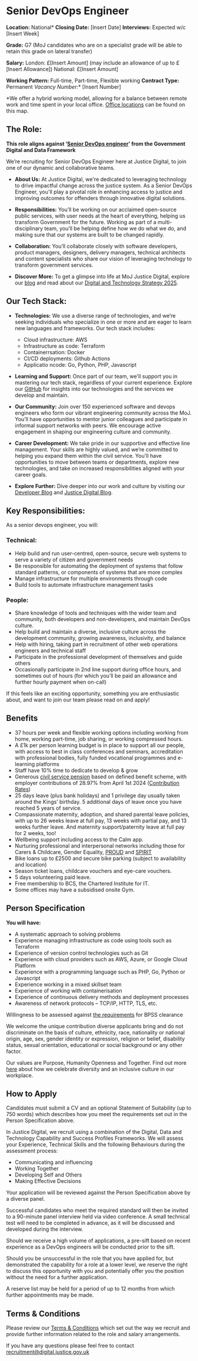 # Senior DevOps Engineer
**Location:** National\*
**Closing Date:** [Insert Date]
**Interviews:** Expected w/c [Insert Week]

**Grade:** G7
(MoJ candidates who are on a specialist grade will be able to retain this grade on lateral transfer)

**Salary:**
London: £[Insert Amount] (may include an allowance of up to £[Insert Allowance])
National: £[Insert Amount]

**Working Pattern:** Full-time, Part-time, Flexible working
**Contract Type:** Permanent
*Vacancy Number:** [Insert Number]

\*We offer a hybrid working model, allowing for a balance between remote work and time spent in your local office. [Office locations](https://example.com/map) can be found on this map.


## The Role:


**This role aligns against ‘[Senior DevOps engineer](https://ddat-capability-framework.service.gov.uk/role/software-developer#senior-devops-engineer)’ from the Government Digital and Data Framework**

We’re recruiting for Senior DevOps Engineer here at Justice Digital, to join one of our dynamic and collaborative teams.

- **About Us:**
  At Justice Digital, we're dedicated to leveraging technology to drive impactful change across the justice system. As a Senior DevOps Engineer, you'll play a pivotal role in enhancing access to justice and improving outcomes for offenders through innovative digital solutions.

- **Responsibilities:**
  You’ll be working on our acclaimed open-source public services, with user needs at the heart of everything, helping us transform Government for the future. Working as part of a multi-disciplinary team, you’ll be helping define how we do what we do, and making sure that our systems are built to be changed rapidly.

- **Collaboration:**
  You’ll collaborate closely with software developers, product managers, designers, delivery managers, technical architects and content specialists who share our vision of leveraging technology to transform government services.

- **Discover More:**
  To get a glimpse into life at MoJ Justice Digital, explore our [blog](https://example.com/blog) and read about our [Digital and Technology Strategy 2025](https://example.com/strategy).

## Our Tech Stack:

- **Technologies:**
  We use a diverse range of technologies, and we’re seeking individuals who specialize in one or more and are eager to learn new languages and frameworks. Our tech stack includes:

  - Cloud infrastructure: AWS
  - Infrastructure as code: Terraform
  - Containerrsation: Docker
  - CI/CD deployments: Github Actions
  - Applicatio ncode: Go, Python, PHP, Javascript


- **Learning and Support:**
  Once part of our team, we'll support you in mastering our tech stack, regardless of your current experience. Explore our [GitHub](https://github.com/ministryofjustice) for insights into our technologies and the services we develop and maintain.

- **Our Community:**
  Join over 150 experienced software and devops engineers who form our vibrant engineering community across the MoJ. You’ll have opportunities to mentor junior colleagues and participate in informal support networks with peers. We encourage active engagement in shaping our engineering culture and community.

- **Career Development:**
  We take pride in our supportive and effective line management. Your skills are highly valued, and we’re committed to helping you expand them within the civil service. You'll have opportunities to move between teams or departments, explore new technologies, and take on increased responsibilities aligned with your career goals.

- **Explore Further:**
  Dive deeper into our work and culture by visiting our [Developer Blog](https://medium.com/just-tech) and [Justice Digital Blog](https://mojdigital.blog.gov.uk/).


## Key Responsibilities:

As a senior devops engineer, you will:

### Technical:
- Help build and run user-centred, open-source, secure web systems to serve a variety of citizen and government needs
- Be responsible for automating the deployment of systems that follow standard patterns, or components of systems that are more complex
- Manage infrastructure for multiple environments through code
- Build tools to automate infrastructure management tasks

### People:
- Share knowledge of tools and techniques with the wider team and community, both developers and non-developers, and maintain DevOps culture.
- Help build and maintain a diverse, inclusive culture across the development community, growing awareness, inclusivity, and balance
- Help with hiring, taking part in recruitment of other web operations engineers and technical staff
- Participate in the professional development of themselves and guide others
- Occasionally participate in 2nd line support during office hours, and sometimes out of hours (for which you’ll be paid an allowance and further hourly payment when on-call)

If this feels like an exciting opportunity, something you are enthusiastic about, and want to join our team please read on and apply!

## Benefits

-   37 hours per week and flexible working options including working from home, working part-time, job sharing, or working compressed hours.
-   A £1k per person learning budget is in place to support all our people, with access to best in class conferences and seminars, accreditation with professional bodies, fully funded vocational programmes and e-learning platforms
-   Staff have 10% time to dedicate to develop & grow
-   Generous [civil service pension](https://www.civilservicepensionscheme.org.uk/members/thinking-of-joining-the-civil-service/) based on defined benefit scheme, with employer contributions of 28.97% from April 1st 2024 ([Contribution Rates](https://www.civilservicepensionscheme.org.uk/your-pension/managing-your-pension/contribution-rates/))
-   25 days leave (plus bank holidays) and 1 privilege day usually taken around the Kings’ birthday. 5 additional days of leave once you have reached 5 years of service.
-   Compassionate maternity, adoption, and shared parental leave policies, with up to 26 weeks leave at full pay, 13 weeks with partial pay, and 13 weeks further leave. And maternity support/paternity leave at full pay for 2 weeks, too!
-   Wellbeing support including access to the Calm app.
-   Nurturing professional and interpersonal networks including those for Carers & Childcare, Gender Equality, [PROUD](https://mojdigital.blog.gov.uk/2019/09/25/why-diversity-and-inclusion-is-important-to-me/) and [SPIRIT](https://twitter.com/moj_spirit?lang=en)
-   Bike loans up to £2500 and secure bike parking (subject to availability and location)
-   Season ticket loans, childcare vouchers and eye-care vouchers.
-   5 days volunteering paid leave.
-   Free membership to BCS, the Chartered Institute for IT.
-   Some offices may have a subsidised onsite Gym.

## Person Specification

**You will have:**
- A systematic approach to solving problems
- Experience managing infrastructure as code using tools such as Terraform
- Experience of version control technologies such as Git
- Experience with cloud providers such as AWS, Azure, or Google Cloud Platform
- Experience with a programming language such as PHP, Go, Python or Javascript
- Experience working in a mixed skillset team
- Experience of working with containerisation
- Experience of continuous delivery methods and deployment processes
- Awareness of network protocols – TCP/IP, HTTP, TLS, etc.

Willingness to be assessed against [the requirements](https://www.gov.uk/government/publications/united-kingdom-security-vetting-clearance-levels/national-security-vetting-clearance-levels) for BPSS clearance

We welcome the unique contribution diverse applicants bring and do not discriminate on the basis of culture, ethnicity, race, nationality or national origin, age, sex, gender identity or expression, religion or belief, disability status, sexual orientation, educational or social background or any other factor.

Our values are Purpose, Humanity Openness and Together. Find out more [here](https://www.gov.uk/government/organisations/ministry-of-justice/about/equality-and-diversity) about how we celebrate diversity and an inclusive culture in our workplace.

## How to Apply

Candidates must submit a CV and an optional Statement of Suitability (up to 750 words) which describes how you meet the requirements set out in the Person Specification above.

In Justice Digital, we recruit using a combination of the Digital, Data and Technology Capability and Success Profiles Frameworks. We will assess your Experience, Technical Skills and the following Behaviours during the assessment process:

- Communicating and influencing
- Working Together
- Developing Self and Others
- Making Effective Decisions

Your application will be reviewed against the Person Specification above by a diverse panel.

Successful candidates who meet the required standard will then be invited to a 90-minute panel interview held via video conference. A small technical test will need to be completed in advance, as it will be discussed and developed during the interview.

Should we receive a high volume of applications, a pre-sift based on recent experience as a DevOps engineers will be conducted prior to the sift.

Should you be unsuccessful in the role that you have applied for, but demonstrated the capability for a role at a lower level, we reserve the right to discuss this opportunity with you and potentially offer you the position without the need for a further application.

A reserve list may be held for a period of up to 12 months from which further appointments may be made.


## Terms & Conditions

Please review our [Terms & Conditions](https://docs.google.com/document/d/1fO0ljbXywITunpexqcLHfzWOpFQaLbB0fVIlDAPjGlM/edit?usp=sharing) which set out the way we recruit and provide further information related to the role and salary arrangements.


If you have any questions please feel free to contact [recruitment@digital.justice.gov.uk](mailto:recruitment@digital.justice.gov.uk)
